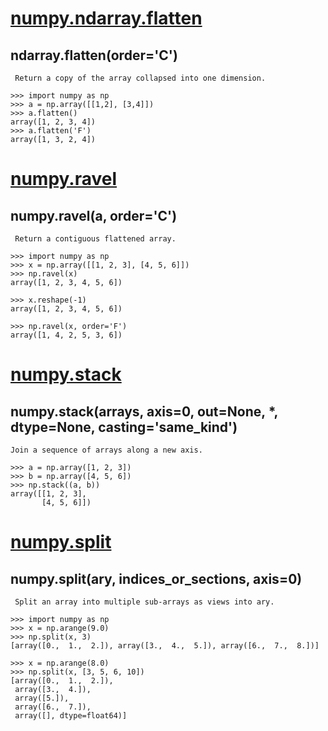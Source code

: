 # [numpy.ndarray.flatten](https://numpy.org/doc/stable/reference/generated/numpy.ndarray.flatten.html)

## ndarray.flatten(order='C')
     Return a copy of the array collapsed into one dimension.

```
>>> import numpy as np
>>> a = np.array([[1,2], [3,4]])
>>> a.flatten()
array([1, 2, 3, 4])
>>> a.flatten('F')
array([1, 3, 2, 4])
```
# [numpy.ravel](https://numpy.org/doc/stable/reference/generated/numpy.ravel.html)

## numpy.ravel(a, order='C')
     Return a contiguous flattened array.

```
>>> import numpy as np
>>> x = np.array([[1, 2, 3], [4, 5, 6]])
>>> np.ravel(x)
array([1, 2, 3, 4, 5, 6])

>>> x.reshape(-1)
array([1, 2, 3, 4, 5, 6])

>>> np.ravel(x, order='F')
array([1, 4, 2, 5, 3, 6])
```

# [numpy.stack](https://numpy.org/doc/stable/reference/generated/numpy.stack.html)

## numpy.stack(arrays, axis=0, out=None, *, dtype=None, casting='same_kind')
    Join a sequence of arrays along a new axis.

```
>>> a = np.array([1, 2, 3])
>>> b = np.array([4, 5, 6])
>>> np.stack((a, b))
array([[1, 2, 3],
       [4, 5, 6]])
```

# [numpy.split](https://numpy.org/doc/stable/reference/generated/numpy.split.html)

## numpy.split(ary, indices_or_sections, axis=0)
     Split an array into multiple sub-arrays as views into ary.

```
>>> import numpy as np
>>> x = np.arange(9.0)
>>> np.split(x, 3)
[array([0.,  1.,  2.]), array([3.,  4.,  5.]), array([6.,  7.,  8.])]
```

```
>>> x = np.arange(8.0)
>>> np.split(x, [3, 5, 6, 10])
[array([0.,  1.,  2.]),
 array([3.,  4.]),
 array([5.]),
 array([6.,  7.]),
 array([], dtype=float64)]
```